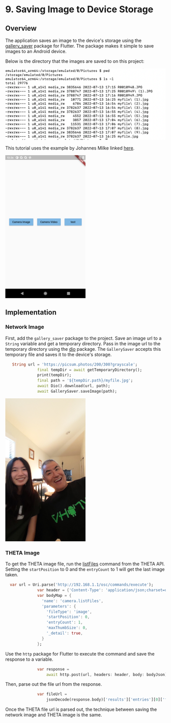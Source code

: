 # 9. Saving Image to Device Storage

## Overview

The application saves an image to the device's storage using the [gallery_saver](https://pub.dev/packages/gallery_saver) package for Flutter. The package makes it simple to save images to an Android device.

Below is the directory that the images are saved to on this project: 

![directory](docs/directory.png)

This tutorial uses the example by Johannes Milke linked [here](https://www.youtube.com/watch?v=JILcQLZvjKE). 

<img src="docs/savingapp.png" width=50%>

## Implementation

### Network Image

First, add the `gallery_saver` package to the project. Save an image url to a `String` variable and get a temporary directory. Pass in the image url to the temporary directory using the [dio](https://pub.dev/packages/dio) package. The `GallerySaver` accepts this temporary file and saves it to the device's storage.  

```dart
   String url = 'https://picsum.photos/200/300?grayscale';
              final tempDir = await getTemporaryDirectory();
              print(tempDir);
              final path = '${tempDir.path}/myfile.jpg';
              await Dio().download(url, path);
              await GallerySaver.saveImage(path);
```

<img src="docs/googlephotos.png" width=50%>

### THETA Image

To get the THETA image file, run the [listFiles](https://api.ricoh/docs/theta-web-api-v2.1/commands/camera.list_files/) command from the THETA API. Setting the `startPosition` to 0 and the `entryCount` to 1 will get the last image taken. 

```dart
  var url = Uri.parse('http://192.168.1.1/osc/commands/execute');
              var header = {'Content-Type': 'application/json;charset=utf-8'};
              var bodyMap = {
                'name': 'camera.listFiles',
                'parameters': {
                  'fileType': 'image',
                  'startPosition': 0,
                  'entryCount': 1,
                  'maxThumbSize': 0,
                  '_detail': true,
                }
              };
```

Use the `http` package for Flutter to execute the command and save the response to a variable. 

```dart
              var response =
                  await http.post(url, headers: header, body: bodyJson);
```

Then, parse out the file url from the response.

```dart
              var fileUrl =
                  jsonDecode(response.body)['results']['entries'][0]['fileUrl'];
```

Once the THETA file url is parsed out, the technique between saving the network image and THETA image is the same. 

